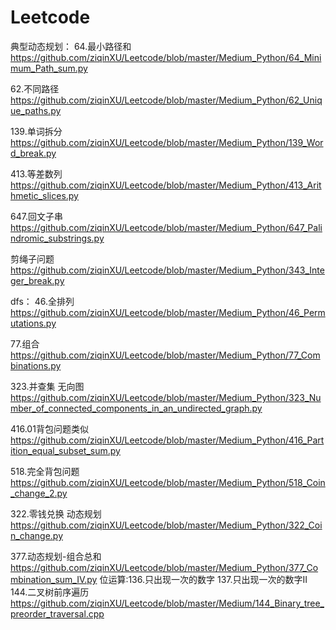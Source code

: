 # Leetcode

典型动态规划：
64.最小路径和
https://github.com/ziqinXU/Leetcode/blob/master/Medium_Python/64_Minimum_Path_sum.py

62.不同路径
https://github.com/ziqinXU/Leetcode/blob/master/Medium_Python/62_Unique_paths.py

139.单词拆分
https://github.com/ziqinXU/Leetcode/blob/master/Medium_Python/139_Word_break.py

413.等差数列
https://github.com/ziqinXU/Leetcode/blob/master/Medium_Python/413_Arithmetic_slices.py

647.回文子串
https://github.com/ziqinXU/Leetcode/blob/master/Medium_Python/647_Palindromic_substrings.py

剪绳子问题 
https://github.com/ziqinXU/Leetcode/blob/master/Medium_Python/343_Integer_break.py

dfs：
46.全排列
https://github.com/ziqinXU/Leetcode/blob/master/Medium_Python/46_Permutations.py

77.组合
https://github.com/ziqinXU/Leetcode/blob/master/Medium_Python/77_Combinations.py

323.并查集 无向图
https://github.com/ziqinXU/Leetcode/blob/master/Medium_Python/323_Number_of_connected_components_in_an_undirected_graph.py

416.01背包问题类似
https://github.com/ziqinXU/Leetcode/blob/master/Medium_Python/416_Partition_equal_subset_sum.py

518.完全背包问题
https://github.com/ziqinXU/Leetcode/blob/master/Medium_Python/518_Coin_change_2.py

322.零钱兑换 动态规划
https://github.com/ziqinXU/Leetcode/blob/master/Medium_Python/322_Coin_change.py

377.动态规划-组合总和
https://github.com/ziqinXU/Leetcode/blob/master/Medium_Python/377_Combination_sum_IV.py
位运算:136.只出现一次的数字
      137.只出现一次的数字II
144.二叉树前序遍历
https://github.com/ziqinXU/Leetcode/blob/master/Medium/144_Binary_tree_preorder_traversal.cpp
